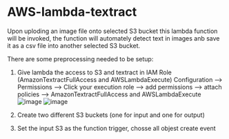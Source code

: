 # AWS-lambda-textract

Upon uploding an image file onto selected S3 bucket this lambda function will be invoked, the function will automately detect text in images anb save it as a csv file into another selected S3 bucket.

There are some preprocessing needed to be setup:
1. Give lambda the access to S3 and textract in IAM Role (AmazonTextractFullAccess and AWSLambdaExecute)
Configuration --> Permissions --> Click your execution role --> add permissions --> attach policies --> AmazonTextractFullAccess and AWSLambdaExecute
![image](https://user-images.githubusercontent.com/77425545/157826588-a58b52a9-c17c-4eaa-a315-9eedd50e9136.png)
![image](https://user-images.githubusercontent.com/77425545/157826991-9805e42e-9e9c-4a5f-9f33-9c1a70f6c992.png)

3. Create two different S3 buckets (one for input and one for output)
4. Set the input S3 as the function trigger, chosse all objest create event
